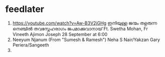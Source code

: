 # feedlater
1. https://youtube.com/watch?v=Aw-B3V2jGHg ഇനിയുള്ള ജന്മം തളരുന്ന നെഞ്ചിൽ തവസ്നേഹരാഗം ജപമാക്കുവാനായ് Ft. Swetha Mohan, Fr Vineeth Ajimon Joseph 28 September at 6:00
2. Neeyum Njanum (From "Sumesh & Ramesh") Neha S Nair/Yakzan Gary Periera/Sangeeth
3. 


